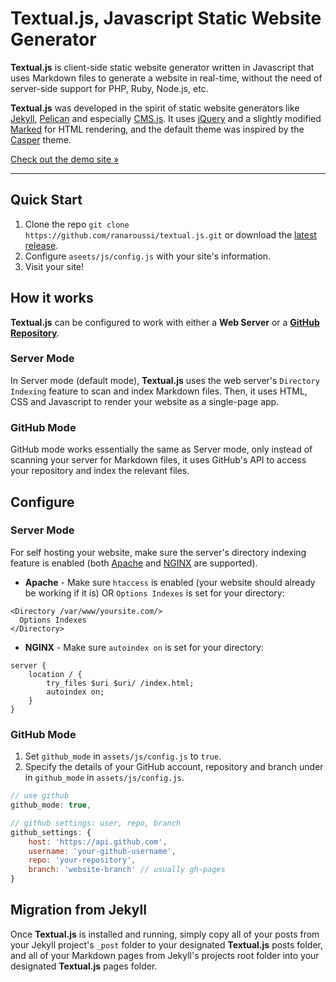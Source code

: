# Textual.js, Javascript Static Website Generator

**Textual.js** is client-side static website generator written in Javascript that uses
Markdown files to generate a website in real-time, without the need of server-side support for
PHP, Ruby, Node.js, etc.

**Textual.js** was developed in the spirit of static website generators like [Jekyll](https://jekyllrb.com),
[Pelican](http://getpelican.com) and especially [CMS.js](http://cdmedia.github.io/cms.js/).
It uses [jQuery](https://jquery.com) and a slightly modified [Marked](https://github.com/chjj/marked)
for HTML rendering, and the default theme was inspired by the [Casper](https://github.com/TryGhost/Casper) theme.

[Check out the demo site »](https://ranaroussi.github.io/textual.js/demo/)

---

## Quick Start

1. Clone the repo `git clone https://github.com/ranaroussi/textual.js.git`
or download the [latest release](https://github.com/ranaroussi/textual.js/releases/latest).
2. Configure `aseets/js/config.js` with your site's information.
3. Visit your site!


## How it works

**Textual.js** can be configured to work with either a **Web Server** or a [**GitHub Repository**](https://pages.github.com).

### Server Mode

In Server mode (default mode), **Textual.js** uses the web server's `Directory Indexing`
feature to scan and index Markdown files. Then, it uses HTML, CSS and Javascript to
render your website as a single-page app.

### GitHub Mode

GitHub mode works essentially the same as Server mode, only instead of scanning your
server for Markdown files, it uses GitHub's API to access your repository
and index the relevant files.


## Configure

### Server Mode

For self hosting your website, make sure the server's directory indexing feature is enabled
(both [Apache](https://httpd.apache.org) and [NGINX](https://www.nginx.com) are supported).

* **Apache** - Make sure `htaccess` is enabled (your website should already be working if it is)
OR `Options Indexes` is set for your directory:
```
<Directory /var/www/yoursite.com/>
  Options Indexes
</Directory>
```

* **NGINX** - Make sure `autoindex on` is set for your directory:
```
server {
    location / {
        try_files $uri $uri/ /index.html;
        autoindex on;
    }
}
```

### GitHub Mode

1. Set `github_mode` in `assets/js/config.js` to `true`.
2. Specify the details of your GitHub account, repository and branch under in `github_mode` in `assets/js/config.js`.

```javascript
// use github
github_mode: true,

// github settings: user, repo, branch
github_settings: {
    host: 'https://api.github.com',
    username: 'your-github-username',
    repo: 'your-repository',
    branch: 'website-branch' // usually gh-pages
}
```


## Migration from Jekyll

Once **Textual.js** is installed and running, simply copy all of your posts from your Jekyll
project's `_post` folder to your designated **Textual.js** posts folder, and all of your Markdown pages
from Jekyll's projects root folder into your designated **Textual.js** pages folder.

